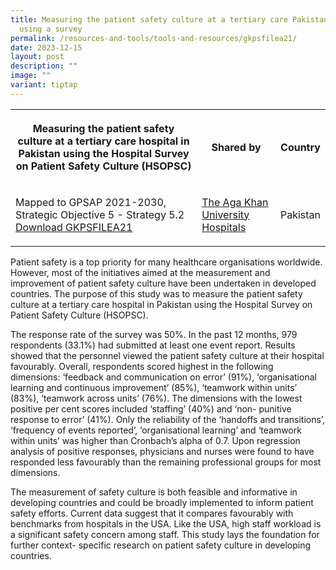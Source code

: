 ```yaml
---
title: Measuring the patient safety culture at a tertiary care Pakistan hospital
  using a survey
permalink: /resources-and-tools/tools-and-resources/gkpsfilea21/
date: 2023-12-15
layout: post
description: ""
image: ""
variant: tiptap
---
```

<table><tbody><tr><th rowspan="1" colspan="1"><p>Measuring the patient safety culture at a tertiary care hospital in Pakistan using the Hospital Survey on Patient Safety Culture (HSOPSC)</p></th><th rowspan="1" colspan="1"><p>Shared by</p></th><th rowspan="1" colspan="1"><p>Country</p></th></tr><tr><td rowspan="1" colspan="1"><p>Mapped to GPSAP 2021-2030, Strategic Objective 5 - Strategy 5.2 <a href="/files/gkpsfilea21_measuring_the_patient_safety_culture_at_a_tertiary_hospital_in_pakistan.pdf" rel="noopener noreferrer nofollow" target="_blank">Download GKPSFILEA21</a></p></td><td rowspan="1" colspan="1"><p><a href="https://hospitals.aku.edu/Pages/default.aspx" rel="noopener noreferrer nofollow" target="_blank">The Aga Khan University Hospitals</a></p></td><td rowspan="1" colspan="1"><p>Pakistan</p></td></tr></tbody></table><p>Patient safety is a top priority for many healthcare organisations worldwide. However, most of the initiatives aimed at the measurement and improvement of patient safety culture have been undertaken in developed countries. The purpose of this study was to measure the patient safety culture at a tertiary care hospital in Pakistan using the Hospital Survey on Patient Safety Culture (HSOPSC).</p><p>The response rate of the survey was 50%. In the past 12 months, 979 respondents (33.1%) had submitted at least one event report. Results showed that the personnel viewed the patient safety culture at their hospital favourably. Overall, respondents scored highest in the following dimensions: ‘feedback and communication on error’ (91%), ‘organisational learning and continuous improvement’ (85%), ‘teamwork within units’ (83%), ‘teamwork across units’ (76%). The dimensions with the lowest positive per cent scores included ‘staffing’ (40%) and ‘non- punitive response to error’ (41%). Only the reliability of the ‘handoffs and transitions’, ‘frequency of events reported’, ‘organisational learning’ and ‘teamwork within units’ was higher than Cronbach’s alpha of 0.7. Upon regression analysis of positive responses, physicians and nurses were found to have responded less favourably than the remaining professional groups for most dimensions.</p><p>The measurement of safety culture is both feasible and informative in developing countries and could be broadly implemented to inform patient safety efforts. Current data suggest that it compares favourably with benchmarks from hospitals in the USA. Like the USA, high staff workload is a significant safety concern among staff. This study lays the foundation for further context- specific research on patient safety culture in developing countries.</p>
